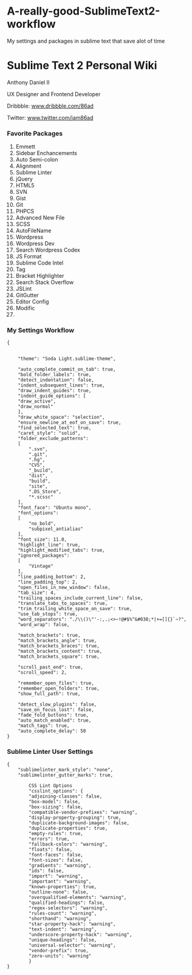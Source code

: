 A-really-good-SublimeText2-workflow
===================================

My settings and packages in sublime text that save alot of time

# Sublime Text 2 Personal Wiki

Anthony Daniel II

UX Designer and Frontend Developer

Dribbble: www.dribbble.com/86ad

Twitter: www.twitter.com/iam86ad


### Favorite Packages
1. Emmett
2. Sidebar Enchancements
3. Auto Semi-colon
4. Alignment
5. Sublime Linter
6. jQuery
7. HTML5
8. SVN
9. Gist
10. Git
11. PHPCS
12. Advanced New File
13. SCSS
14. AutoFileName
15. Wordpress
16. Wordpress Dev
17. Search Wordpress Codex
18. JS Format
19. Sublime Code Intel
20. Tag
21. Bracket Highlighter
22. Search Stack Overflow
23. JSLint
24. GitGutter
25. Editor Config
26. Modific
27. 


### My Settings Workflow
```
{


    "theme": "Soda Light.sublime-theme",

    "auto_complete_commit_on_tab": true,
    "bold_folder_labels": true,
    "detect_indentation": false,
    "indent_subsequent_lines": true,
    "draw_indent_guides": true,
    "indent_guide_options": [
    "draw_active",
    "draw_normal"
    ],
    "draw_white_space": "selection",
    "ensure_newline_at_eof_on_save": true,
    "find_selected_text": true,
    "caret_style": "solid",
    "folder_exclude_patterns":
    [
        ".svn",
        ".git",
        ".hg",
        "CVS",
        "_build",
        "dist",
        "build",
        "site",
        ".DS_Store",
        "*.scssc"
    ],
    "font_face": "Ubuntu mono",
    "font_options":
    [
        "no_bold",
        "subpixel_antialias"
    ],
    "font_size": 11.0,
    "highlight_line": true,
    "highlight_modified_tabs": true,
    "ignored_packages":
    [
        "Vintage"
    ],
    "line_padding_bottom": 2,
    "line_padding_top": 2,
    "open_files_in_new_window": false,
    "tab_size": 4,
    "trailing_spaces_include_current_line": false,
    "translate_tabs_to_spaces": true,
    "trim_trailing_white_space_on_save": true,
    "use_tab_stops": true,
    "word_separators": "./\\()\"'-:,.;<>~!@#$%^&#038;*|+=[]{}`~?",
    "word_wrap": false,

    "match_brackets": true,
    "match_brackets_angle": true,
    "match_brackets_braces": true,
    "match_brackets_content": true,
    "match_brackets_square": true,

    "scroll_past_end": true,
    "scroll_speed": 2,

    "remember_open_files": true,
    "remember_open_folders": true,
    "show_full_path": true,

    "detect_slow_plugins": false,
    "save_on_focus_lost": false,
    "fade_fold_buttons": true,
    "auto_match_enabled": true,
    "match_tags": true,
    "auto_complete_delay": 50
}

```

### Sublime Linter User Settings
```
{
    "sublimelinter_mark_style": "none",
    "sublimelinter_gutter_marks": true,

   		CSS Lint Options
        "csslint_options": {
        "adjoining-classes": false,
        "box-model": false,
        "box-sizing": false,
        "compatible-vendor-prefixes": "warning",
        "display-property-grouping": true,
        "duplicate-background-images": false,
        "duplicate-properties": true,
        "empty-rules": true,
        "errors": true,
        "fallback-colors": "warning",
        "floats": false,
        "font-faces": false,
        "font-sizes": false,
        "gradients": "warning",
        "ids": false,
        "import": "warning",
        "important": "warning",
        "known-properties": true,
        "outline-none": false,
        "overqualified-elements": "warning",
        "qualified-headings": false,
        "regex-selectors": "warning",
        "rules-count": "warning",
        "shorthand": "warning",
        "star-property-hack": "warning",
        "text-indent": "warning",
        "underscore-property-hack": "warning",
        "unique-headings": false,
        "universal-selector": "warning",
        "vendor-prefix": true,
        "zero-units": "warning"
        }
}

```
